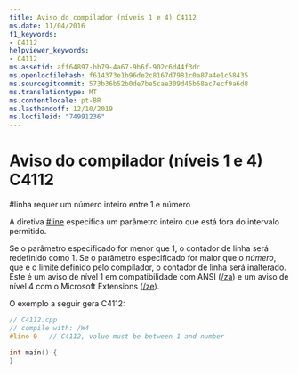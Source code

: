 ```yaml
---
title: Aviso do compilador (níveis 1 e 4) C4112
ms.date: 11/04/2016
f1_keywords:
- C4112
helpviewer_keywords:
- C4112
ms.assetid: aff64897-bb79-4a67-9b6f-902c6d44f3dc
ms.openlocfilehash: f614373e1b96de2c8167d7981c0a87a4e1c58435
ms.sourcegitcommit: 573b36b52b0de7be5cae309d45b68ac7ecf9a6d8
ms.translationtype: MT
ms.contentlocale: pt-BR
ms.lasthandoff: 12/10/2019
ms.locfileid: "74991236"
---
```

# <a name="compiler-warning-levels-1-and-4-c4112"></a>Aviso do compilador (níveis 1 e 4) C4112

\#linha requer um número inteiro entre 1 e número

A diretiva [#line](../../preprocessor/hash-line-directive-c-cpp.md) especifica um parâmetro inteiro que está fora do intervalo permitido.

Se o parâmetro especificado for menor que 1, o contador de linha será redefinido como 1. Se o parâmetro especificado for maior que o *número*, que é o limite definido pelo compilador, o contador de linha será inalterado. Este é um aviso de nível 1 em compatibilidade com ANSI ([/za](../../build/reference/za-ze-disable-language-extensions.md)) e um aviso de nível 4 com o Microsoft Extensions ([/ze](../../build/reference/za-ze-disable-language-extensions.md)).

O exemplo a seguir gera C4112:

```cpp
// C4112.cpp
// compile with: /W4
#line 0   // C4112, value must be between 1 and number

int main() {
}
```
